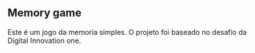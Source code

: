 ## Memory game

Este é um jogo da memoria simples.
O projeto foi baseado no desafio da Digital Innovation one.
